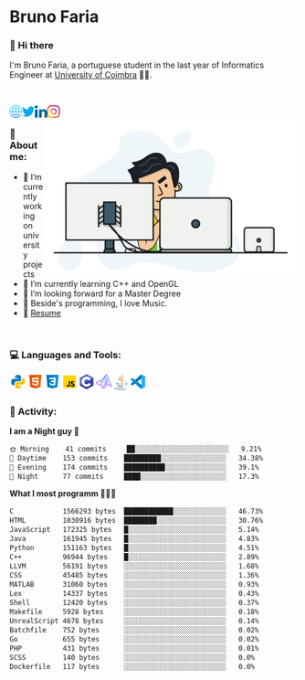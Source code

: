 # Bruno Faria

### 👋 Hi there

I'm Bruno Faria, a portuguese student in the last year of Informatics Engineer at [University of Coimbra](uc.pt/en) 👨‍🎓.

<br/>

[<img align="left" width="22px" alt="Website" src="https://github.com/brunofaria1322/brunofaria1322/blob/master/assets/social/global.svg"/>][website]
[<img align="left" width="22px" alt="Twitter" src="https://github.com/brunofaria1322/brunofaria1322/blob/master/assets/social/twitter.svg"/>][twitter]
[<img align="left" width="22px" alt="LinkedIn" src="https://github.com/brunofaria1322/brunofaria1322/blob/master/assets/social/linkedin.svg"/>][linkedin]
[<img align="left" width="22px" alt="Instagram" src="https://github.com/brunofaria1322/brunofaria1322/blob/master/assets/social/instagram.svg"/>][instagram]

<img align="right" height = "280" alt="GIF" src="https://github.com/brunofaria1322/brunofaria1322/blob/master/assets/animation.gif"/>

<br />

### 📕 About me:

- 🔭 I’m currently working on university projects
- 🌱 I’m currently learning C++ and OpenGL
- 💼 I’m looking forward for a Master Degree
- 💙 Beside's programming, I love Music.
- 📝 [Resume](https://en.wikipedia.org/wiki/HTTP_404)


<br />

### 💻 Languages and Tools:

<img align="left" width="30px" alt= "Python" src="https://github.com/brunofaria1322/brunofaria1322/blob/master/assets/skills/python.svg"/>
<img align="left" width="30px" alt= "Html5" src="https://github.com/brunofaria1322/brunofaria1322/blob/master/assets/skills/html5.svg"/>
<img align="left" width="30px" alt= "Css3" src="https://github.com/brunofaria1322/brunofaria1322/blob/master/assets/skills/css3.svg"/>
<img align="left" width="30px" alt= "JavaScript" src="https://github.com/brunofaria1322/brunofaria1322/blob/master/assets/skills/javascript.svg"/>
<img align="left" width="30px" alt= "C" src="https://github.com/brunofaria1322/brunofaria1322/blob/master/assets/skills/c.svg"/>
<img align="left" width="30px" alt= "Matlab" src="https://github.com/brunofaria1322/brunofaria1322/blob/master/assets/skills/matlab.svg"/>
<img align="left" width="30px" alt= "Java" src="https://github.com/brunofaria1322/brunofaria1322/blob/master/assets/skills/java.svg"/>
<img align="left" width="30px" alt= "Visual Studio Code" src="https://github.com/brunofaria1322/brunofaria1322/blob/master/assets/skills/vscode.svg"/>

<br />
<br />

### 🚩 Activity:

<!--START_SECTION:stats-->
**I am a Night guy 🌙** 

```text
🌞 Morning    41 commits     ██░░░░░░░░░░░░░░░░░░░░░░░	9.21% 
🌆 Daytime    153 commits    █████████░░░░░░░░░░░░░░░░	34.38% 
🌃 Evening    174 commits    ██████████░░░░░░░░░░░░░░░	39.1% 
🌙 Night      77 commits     ████░░░░░░░░░░░░░░░░░░░░░	17.3%

```
**What I most programm 👨🏽‍💻** 

```text
C            1566293 bytes  ████████████░░░░░░░░░░░░░	46.73% 
HTML         1030916 bytes  ████████░░░░░░░░░░░░░░░░░	30.76% 
JavaScript   172325 bytes   █░░░░░░░░░░░░░░░░░░░░░░░░	5.14% 
Java         161945 bytes   █░░░░░░░░░░░░░░░░░░░░░░░░	4.83% 
Python       151163 bytes   █░░░░░░░░░░░░░░░░░░░░░░░░	4.51% 
C++          96944 bytes    █░░░░░░░░░░░░░░░░░░░░░░░░	2.89% 
LLVM         56191 bytes    ░░░░░░░░░░░░░░░░░░░░░░░░░	1.68% 
CSS          45485 bytes    ░░░░░░░░░░░░░░░░░░░░░░░░░	1.36% 
MATLAB       31060 bytes    ░░░░░░░░░░░░░░░░░░░░░░░░░	0.93% 
Lex          14337 bytes    ░░░░░░░░░░░░░░░░░░░░░░░░░	0.43% 
Shell        12420 bytes    ░░░░░░░░░░░░░░░░░░░░░░░░░	0.37% 
Makefile     5928 bytes     ░░░░░░░░░░░░░░░░░░░░░░░░░	0.18% 
UnrealScript 4678 bytes     ░░░░░░░░░░░░░░░░░░░░░░░░░	0.14% 
Batchfile    752 bytes      ░░░░░░░░░░░░░░░░░░░░░░░░░	0.02% 
Go           655 bytes      ░░░░░░░░░░░░░░░░░░░░░░░░░	0.02% 
PHP          431 bytes      ░░░░░░░░░░░░░░░░░░░░░░░░░	0.01% 
SCSS         140 bytes      ░░░░░░░░░░░░░░░░░░░░░░░░░	0.0% 
Dockerfile   117 bytes      ░░░░░░░░░░░░░░░░░░░░░░░░░	0.0%
```


<!--END_SECTION:stats-->


[website]: https://brunofaria1322.github.io
[twitter]: https://twitter.com/brunofaria_1322
[instagram]: https://instagram.com/brunofaria_1322
[linkedin]: https://linkedin.com/in/bruno-faria
